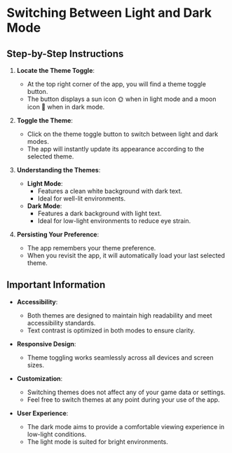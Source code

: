 # Switching Between Light and Dark Mode

## Step-by-Step Instructions

1. **Locate the Theme Toggle**:
   - At the top right corner of the app, you will find a theme toggle button.
   - The button displays a sun icon 🌞 when in light mode and a moon icon 🌙 when in dark mode.

2. **Toggle the Theme**:
   - Click on the theme toggle button to switch between light and dark modes.
   - The app will instantly update its appearance according to the selected theme.

3. **Understanding the Themes**:
   - **Light Mode**:
     - Features a clean white background with dark text.
     - Ideal for well-lit environments.
   - **Dark Mode**:
     - Features a dark background with light text.
     - Ideal for low-light environments to reduce eye strain.

4. **Persisting Your Preference**:
   - The app remembers your theme preference.
   - When you revisit the app, it will automatically load your last selected theme.

## Important Information

- **Accessibility**:
  - Both themes are designed to maintain high readability and meet accessibility standards.
  - Text contrast is optimized in both modes to ensure clarity.

- **Responsive Design**:
  - Theme toggling works seamlessly across all devices and screen sizes.

- **Customization**:
  - Switching themes does not affect any of your game data or settings.
  - Feel free to switch themes at any point during your use of the app.

- **User Experience**:
  - The dark mode aims to provide a comfortable viewing experience in low-light conditions.
  - The light mode is suited for bright environments.